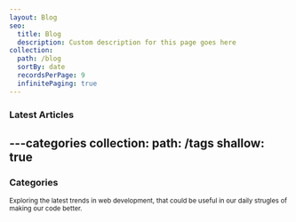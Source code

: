 ```yaml
---
layout: Blog
seo:
  title: Blog
  description: Custom description for this page goes here
collection:
  path: /blog
  sortBy: date
  recordsPerPage: 9
  infinitePaging: true
---
```


### Latest Articles



---categories
collection:
  path: /tags
  shallow: true
---

### Categories

<small className="mb-8 block">Exploring the latest trends in web development, that could be useful in our daily strugles of making our code better.</small>
